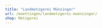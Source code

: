 ```yaml
---
title: "Landmetzgerei Münzinger"
url: /moettingen/landmetzgerei-muenzinger/
shop: Metzgerei
---
```

